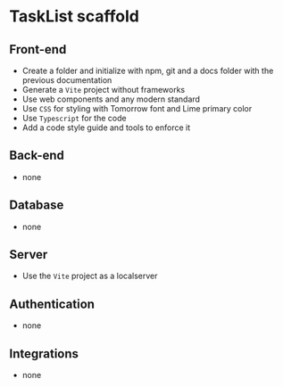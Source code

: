 # TaskList scaffold

## Front-end

- Create a folder and initialize with npm, git and a docs folder with the previous documentation
- Generate a `Vite` project without frameworks
- Use web components and any modern standard
- Use `CSS` for styling with Tomorrow font and Lime primary color
- Use `Typescript` for the code
- Add a code style guide and tools to enforce it

## Back-end

- none

## Database

- none

## Server

- Use the `Vite` project as a localserver

## Authentication

- none

## Integrations

- none
